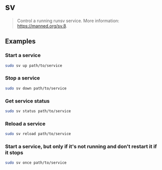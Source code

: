 # sv

> Control a running runsv service. More information: <https://manned.org/sv.8>.

## Examples

### Start a service

```bash
sudo sv up path/to/service
```

### Stop a service

```bash
sudo sv down path/to/service
```

### Get service status

```bash
sudo sv status path/to/service
```

### Reload a service

```bash
sudo sv reload path/to/service
```

### Start a service, but only if it's not running and don't restart it if it stops

```bash
sudo sv once path/to/service
```
